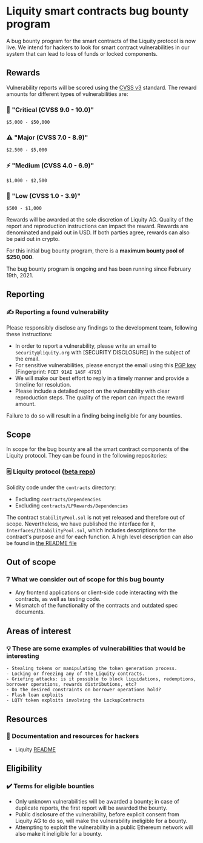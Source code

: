 # Liquity smart contracts bug bounty program

A bug bounty program for the smart contracts of the Liquity protocol is now live. We intend for hackers to look for smart contract vulnerabilities in our system that can lead to loss of funds or locked components.

## Rewards

Vulnerability reports will be scored using the  [CVSS v3](https://www.first.org/cvss/) standard. The reward amounts for different types of vulnerabilities are:

### :rotating_light: "**Critical** (CVSS 9.0 - 10.0)"
    $5,000 - $50,000

### :warning: "**Major** (CVSS 7.0 - 8.9)"
    $2,500 - $5,000

### :zap: "**Medium** (CVSS 4.0 - 6.9)"
    $1,000 - $2,500

### :bug: "**Low** (CVSS 1.0 - 3.9)"
    $500 - $1,000

Rewards will be awarded at the sole discretion of Liquity AG. Quality of the report and reproduction instructions can impact the reward. Rewards are denominated and paid out in USD. If both parties agree, rewards can also be paid out in crypto.

For this initial bug bounty program, there is a **maximum bounty pool of $250,000**.

The bug bounty program is ongoing and has been running since February 19th, 2021.

## Reporting

### :writing_hand: Reporting a found vulnerability
Please responsibly disclose any findings to the development team, following these instructions:

- In order to report a vulnerability, please write an email to `security@liquity.org` with [SECURITY DISCLOSURE] in the subject of the email.
- For sensitive vulnerabilities, please encrypt the email using this [PGP key](https://keys.openpgp.org/vks/v1/by-fingerprint/3F21FFCDAD2A7D5B8E113198FCE791AE1A6F4793) (Fingerprint: `FCE7 91AE 1A6F 4793`)
- We will make our best effort to reply in a timely manner and provide a timeline for resolution.
- Please include a detailed report on the vulnerability with clear reproduction steps. The quality of the report can impact the reward amount.


Failure to do so will result in a finding being ineligible for any bounties.

## Scope

In scope for the bug bounty are all the smart contract components of the Liquity protocol. They can be found in the following repositories:

### :spiral_notepad: **Liquity protocol** ([beta repo](https://github.com/liquity/beta))

Solidity code under the `contracts` directory:
- Excluding `contracts/Dependencies`
- Excluding `contracts/LPRewards/Dependencies`

The contract `StabilityPool.sol` is not yet released and therefore out of scope. Nevertheless, we have published the interface for it, `Interfaces/IStabilityPool.sol`, which includes descriptions for the contract's purpose and for each function. A high level description can also be found in [the README file](./README.md#the-stability-pool)

## Out of scope

### :grey_question: What we consider out of scope for this bug bounty
- Any frontend applications or client-side code interacting with the contracts, as well as testing code.
- Mismatch of the functionality of the contracts and outdated spec documents.

## Areas of interest

### :bulb: These are some examples of vulnerabilities that would be interesting
    - Stealing tokens or manipulating the token generation process.
    - Locking or freezing any of the Liquity contracts.
    - Griefing attacks: is it possible to block liquidations, redemptions, borrower operations, rewards distributions, etc?
    - Do the desired constraints on borrower operations hold?
    - Flash loan exploits
    - LQTY token exploits involving the LockupContracts

## Resources

### :book: Documentation and resources for hackers
- Liquity [README](./README.md)


## Eligibility

### :heavy_check_mark: Terms for eligible bounties
- Only unknown vulnerabilities will be awarded a bounty; in case of duplicate reports, the first report will be awarded the bounty.
- Public disclosure of the vulnerability, before explicit consent from Liquity AG to do so, will make the vulnerability ineligible for a bounty.
- Attempting to exploit the vulnerability in a public Ethereum network will also make it ineligible for a bounty.
